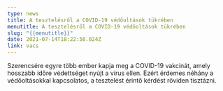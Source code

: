 ```yaml
---
type: news
title: A tesztelésről a COVID-19 védőoltások tükrében
menutitle: A tesztelésről a COVID-19 védőoltások tükrében
slug: "{{menutitle}}"
date: 2021-07-14T18:22:50.024Z
link: vacs
---
```

Szerencsére egyre több ember kapja meg a COVID-19 vakcinát, amely hosszabb időre védettséget nyújt a vírus ellen. Ezért érdemes néhány a védőoltásokkal kapcsolatos, a tesztelést érintő kérdést röviden tisztázni.